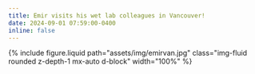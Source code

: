 ```yaml
---
title: Emir visits his wet lab colleagues in Vancouver!
date: 2024-09-01 07:59:00-0400
inline: false
---
```

{% include figure.liquid path="assets/img/emirvan.jpg" class="img-fluid rounded z-depth-1 mx-auto d-block" width="100%" %}